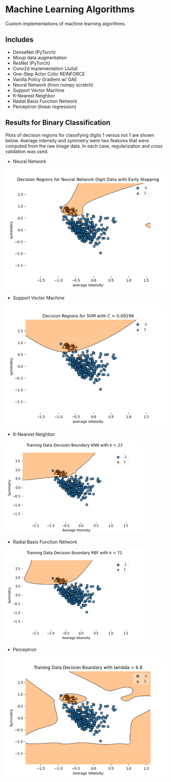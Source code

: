 # Machine Learning Algorithms
Custom implementations of machine learning algorithms.

## Includes
- DenseNet (PyTorch)
- Mixup data augmentation
- ResNet (PyTorch)
- Conv2d implementation (Julia)
- One-Step Actor Critic REINFORCE
- Vanilla Policy Gradient w/ GAE
- Neural Network (from numpy scratch)
- Support Vector Machine
- K-Nearest Neighbor
- Radial Basis Function Network
- Perceptron (linear regression)


## Results for Binary Classification
Plots of decision regions for classifying digits 1 versus not 1 are shown below. Average intensity and symmetry were two features that were computed from the raw image data. In each case, regularization and cross validation was used.

- Neural Network

![neural network picture](https://github.com/thomashopkins32/MachineLearningAlgorithms/blob/main/images/nn.png)

- Support Vector Machine

![svm](https://github.com/thomashopkins32/MachineLearningAlgorithms/blob/main/images/svm.png)

- K-Nearest Neighbor

![knn](https://github.com/thomashopkins32/MachineLearningAlgorithms/blob/main/images/knn.png)

- Radial Basis Function Network

![rbf](https://github.com/thomashopkins32/MachineLearningAlgorithms/blob/main/images/rbf.png)

- Perceptron

![p](https://github.com/thomashopkins32/MachineLearningAlgorithms/blob/main/images/perceptron.png)

